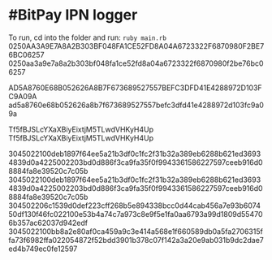 #BitPay IPN logger
========================================
To run, cd into the folder and run:
`ruby main.rb`
0250AA3A9E7A8A2B303BF048FA1CE52FD8A04A6723322F6870980F2BE76BC06257
0250aa3a9e7a8a2b303bf048fa1ce52fd8a04a6723322f6870980f2be76bc06257

AD5A8760E68B052626A8B7F673689527557BEFC3DFD41E4288972D103FC9A09A
ad5a8760e68b052626a8b7f673689527557befc3dfd41e4288972d103fc9a09a

Tf5fBJSLcYXaXBiyEixtjM5TLwdVHKyH4Up
Tf5fBJSLcYXaXBiyEixtjM5TLwdVHKyH4Up

3045022100deb1897f64ee5a21b3df0c1fc2f31b32a389eb6288b621ed36934839d0a4225002203bd0d886f3ca9fa35f0f9943361586227597ceeb916d08884fa8e39520c7c05b
3045022100deb1897f64ee5a21b3df0c1fc2f31b32a389eb6288b621ed36934839d0a4225002203bd0d886f3ca9fa35f0f9943361586227597ceeb916d08884fa8e39520c7c05b
304502206c1539d0def223cff268b5e894338bcc0d44cab456a7e93b607450df130f46fc022100e53b4a74c7a973c8e9f5e1fa0aa6793a99d1809d554706b357ac62037d942edf
3045022100bb8a2e80af0ca459a9c3e414a568e1f660589db0a5fa2706315ffa73f6982ffa022054872f52bdd3901b378c07f142a3a20e9ab031b9dc2dae7ed4b749ec0fe12597
